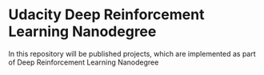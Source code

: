 # Udacity Deep Reinforcement Learning Nanodegree
In this repository will be published  projects, which are implemented as part of Deep Reinforcement Learning Nanodegree 
